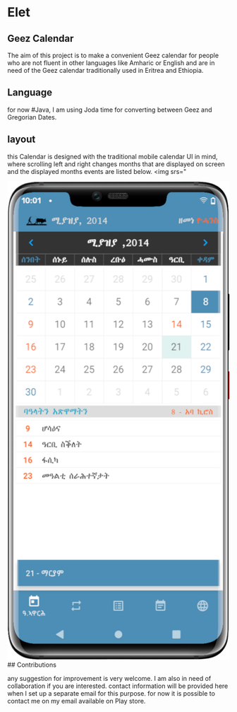 # Elet


## Geez Calendar

The aim of this project is to make a convenient Geez calendar for people who are not fluent in other languages like Amharic or English 
and are in need of the Geez calendar traditionally used in Eritrea and Ethiopia.

## Language
for now #Java, I am using Joda time for converting between Geez and Gregorian Dates.

## layout

this Calendar is designed with the traditional mobile calendar UI in mind, where scrolling left and right changes months that are displayed on screen
and the displayed months events are listed below.
<img srs="

<img src="https://github.com/tinsae-ghilay/tinsae-ghilay.github.io/blob/main/res/month.png" width="600">
## Contributions

any suggestion for improvement is very welcome. I am also in need of collaboration if you are interested.
contact information will be provided here when I set up a separate email for this purpose. for now it is possible to contact me on my email
available on Play store.



